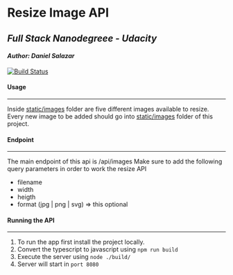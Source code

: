 # Resize Image API
## _Full Stack Nanodegreee - Udacity_
#### _Author: Daniel Salazar_

[![Build Status](https://travis-ci.org/joemccann/dillinger.svg?branch=master)](https://travis-ci.org/joemccann/dillinger)


#### Usage
-------------
Inside [static/images](https://github.com/SAGO-DSG96/Image-Processing-API-FSJSND/tree/master/static/images) folder are five different images available to resize. Every new image to be added should go into [static/images](https://github.com/SAGO-DSG96/Image-Processing-API-FSJSND/tree/master/static/images) folder of this project.

#### Endpoint
-------------
The main endpoint of this api is /api/images 
Make sure to add the following query parameters in order to work the resize API
- filename
- width
- heigth 
- format (jpg | png | svg) => this optional

#### Running the API
-------------
1. To run the app first install the project locally. 
2. Convert the typescript to javascript using `npm run build`
3. Execute the server using `node ./build/`
4. Server will start in `port 8080`